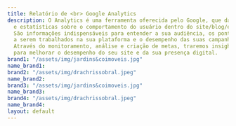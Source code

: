 ```yaml
---
title: Relatório de <br> Google Analytics
description: O Analytics é uma ferramenta oferecida pelo Google, que dá acesso a gráficos
  e estatísticas sobre o comportamento do usuário dentro do site/blog/e-commerce.
  São informações indispensáveis para entender a sua audiência, os pontos fortes e
  a serem trabalhados na sua plataforma e o desempenho das suas campanhas e ações.
  Através do monitoramento, análise e criação de metas, traremos insights e estratégias
  para melhorar o desempenho do seu site e da sua presença digital.
brand1: "/assets/img/jardins&coimoveis.jpg"
name_brand1:
brand2: "/assets/img/drachrissobral.jpeg"
name_brand2:
brand3: "/assets/img/jardins&coimoveis.jpg"
name_brand3:
brand4: "/assets/img/drachrissobral.jpeg"
name_brand4:
layout: default
---
```


